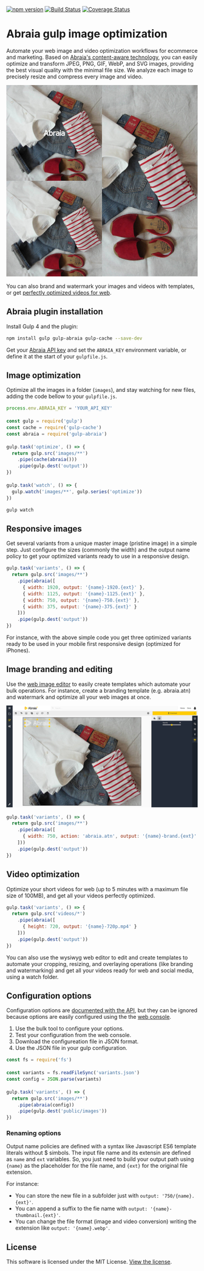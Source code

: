 [![npm version](https://img.shields.io/npm/v/gulp-abraia.svg?style=flat-square)](https://www.npmjs.com/package/gulp-abraia)
[![Build Status](https://img.shields.io/travis/abraia/gulp-abraia.svg?style=flat-square)](https://travis-ci.org/abraia/gulp-abraia)
[![Coverage Status](https://img.shields.io/coveralls/github/abraia/gulp-abraia/badge.svg?style=flat-square)](https://coveralls.io/github/abraia/gulp-abraia)

# Abraia gulp image optimization

Automate your web image and video optimization workflows for ecommerce and marketing. Based on [Abraia's content-aware technology](https://abraia.me/docs/image-optimization/), you can easily optimize and transform JPEG, PNG, GIF, WebP, and SVG images, providing the best visual quality with the minimal file size. We analyze each image to precisely resize and compress every image and video.

![Optimized fashion clothes pictures](https://github.com/abraia/gulp-abraia/raw/master/images/fashion-mosaic.jpg)

You can also brand and watermark your images and videos with templates, or get [perfectly optimized videos for web](https://abraia.me/docs/video-optimization/).

## Abraia plugin installation

Install Gulp 4 and the plugin:

```sh
npm install gulp gulp-abraia gulp-cache --save-dev
```

Get your [Abraia API key](https://abraia.me/console/settings) and set the `ABRAIA_KEY` environment variable, or define it at the start of your `gulpfile.js`.

## Image optimization

Optimize all the images in a folder (`images`), and stay watching for new files, adding the code bellow to your `gulpfile.js`.

```js
process.env.ABRAIA_KEY = 'YOUR_API_KEY'

const gulp = require('gulp')
const cache = require('gulp-cache')
const abraia = require('gulp-abraia')

gulp.task('optimize', () => {
  return gulp.src('images/**')
    .pipe(cache(abraia()))
    .pipe(gulp.dest('output'))
})

gulp.task('watch', () => {
  gulp.watch('images/**', gulp.series('optimize'))
})
```

```sh
gulp watch
```

## Responsive images

Get several variants from a unique master image (pristine image) in a simple step. Just configure the sizes (commonly the width) and the output name policy to get your optimized variants ready to use in a responsive design.

```js
gulp.task('variants', () => {
  return gulp.src('images/**')
    .pipe(abraia([
      { width: 1920, output: '{name}-1920.{ext}' },
      { width: 1125, output: '{name}-1125.{ext}' },
      { width: 750, output: '{name}-750.{ext}' },
      { width: 375, output: '{name}-375.{ext}' }
    ]))
    .pipe(gulp.dest('output'))
})
```

For instance, with the above simple code you get three optimized variants ready to be used in your mobile first responsive design (optimized for iPhones).

## Image branding and editing

Use the [web image editor](https://abraia.me/console/editor) to easily create templates which automate your bulk operations. For instance, create a branding template (e.g. abraia.atn) and watermark and optimize all your web images at once.

![Abraia image editor](https://github.com/abraia/gulp-abraia/raw/master/images/console-editor.jpg)

```js
gulp.task('variants', () => {
  return gulp.src('images/**')
    .pipe(abraia([
      { width: 750, action: 'abraia.atn', output: '{name}-brand.{ext}' }
    ]))
    .pipe(gulp.dest('output'))
})
```

## Video optimization

Optimize your short videos for web (up to 5 minutes with a maximum file size of 100MB), and get all your videos perfectly optimized.

```js
gulp.task('variants', () => {
  return gulp.src('videos/*')
    .pipe(abraia([
      { height: 720, output: '{name}-720p.mp4' }
    ]))
    .pipe(gulp.dest('output'))
})
```

You can also use the wysiwyg web editor to edit and create templates to automate your cropping, resizing, and overlaying operations (like branding and watermarking) and get all your videos ready for web and social media, using a watch folder.

## Configuration options

Configuration options are [documented with the API](https://abraia.me/docs/api/), but they can be ignored because options are easily configured using the the [web console](https://abraia.me/console/bulk).

1. Use the bulk tool to configure your options.
2. Test your configuration from the web console.
3. Download the configureation file in JSON format.
4. Use the JSON file in your gulp configuration.

```js
const fs = require('fs')

const variants = fs.readFileSync('variants.json')
const config = JSON.parse(variants)

gulp.task('variants', () => {
  return gulp.src('images/**')
    .pipe(abraia(config))
    .pipe(gulp.dest('public/images'))
})
```

### Renaming options

Output name policies are defined with a syntax like Javascript ES6 template literals without $ simbols. The input file name and its extensin are defined as `name` and `ext` variables. So, you just need to build your output path using `{name}` as the placeholder for the file name, and `{ext}` for the original file extension.

For instance:

- You can store the new file in a subfolder just with `output: '750/{name}.{ext}'`.
- You can append a suffix to the fie name with `output: '{name}-thumbnail.{ext}'`.
- You can change the file format (image and video conversion) writing the extension like `output: '{name}.webp'`.

## License

This software is licensed under the MIT License. [View the license](LICENSE).
